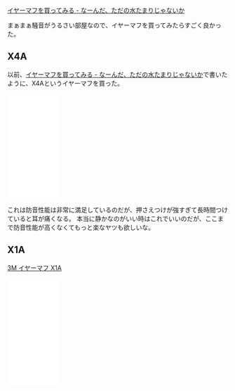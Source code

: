 [イヤーマフを買ってみる - なーんだ、ただの水たまりじゃないか](https://karino2.github.io/2021/07/04/try_yearmuff.html)

まぁまぁ騒音がうるさい部屋なので、イヤーマフを買ってみたらすごく良かった。

## X4A

以前、[イヤーマフを買ってみる - なーんだ、ただの水たまりじゃないか](https://karino2.github.io/2021/07/04/try_yearmuff.html)で書いたように、X4Aというイヤーマフを買った。

<iframe style="width:120px;height:240px;" marginwidth="0" marginheight="0" scrolling="no" frameborder="0" src="//rcm-fe.amazon-adsystem.com/e/cm?lt1=_blank&bc1=000000&IS2=1&bg1=FFFFFF&fc1=000000&lc1=0000FF&t=karino203-22&language=en_US&o=9&p=8&l=as4&m=amazon&f=ifr&ref=as_ss_li_til&asins=B01BHF3YOA&linkId=6300c4af5b8df60aae9866ab67fc0efc"></iframe>

これは防音性能は非常に満足しているのだが、押さえつけが強すぎて長時間つけていると耳が痛くなる。
本当に静かなのがいい時はこれでいいのだが、ここまで防音性能が高くなくてもっと楽なヤツも欲しいな。

## X1A

<a href="https://hb.afl.rakuten.co.jp/ichiba/283afb2d.7ff70445.283afb2e.0728e0b3/?pc=https%3A%2F%2Fitem.rakuten.co.jp%2Ftrshop%2Fx1a-3m-peltor%2F&link_type=pict&ut=eyJwYWdlIjoiaXRlbSIsInR5cGUiOiJwaWN0Iiwic2l6ZSI6IjI0MHgyNDAiLCJuYW0iOjEsIm5hbXAiOiJyaWdodCIsImNvbSI6MSwiY29tcCI6ImRvd24iLCJwcmljZSI6MCwiYm9yIjoxLCJjb2wiOjEsImJidG4iOjEsInByb2QiOjAsImFtcCI6ZmFsc2V9" target="_blank" rel="nofollow sponsored noopener" style="word-wrap:break-word;"  >3M イヤーマフ X1A<br><img src="https://hbb.afl.rakuten.co.jp/hgb/283afb2d.7ff70445.283afb2e.0728e0b3/?me_id=1368878&item_id=10000000&pc=https%3A%2F%2Fthumbnail.image.rakuten.co.jp%2F%400_mall%2Ftrshop%2Fcabinet%2Fimgrc0093738347.jpg%3F_ex%3D240x240&s=240x240&t=pict" border="0" style="margin:2px" alt="" title=""></a>

<iframe sandbox="allow-popups allow-scripts allow-modals allow-forms allow-same-origin" style="width:120px;height:240px;" marginwidth="0" marginheight="0" scrolling="no" frameborder="0" src="//rcm-fe.amazon-adsystem.com/e/cm?lt1=_blank&bc1=000000&IS2=1&bg1=FFFFFF&fc1=000000&lc1=0000FF&t=karino203-22&language=en_US&o=9&p=8&l=as4&m=amazon&f=ifr&ref=as_ss_li_til&asins=B01BHF3XZK&linkId=5da50e06bac11fc9c23574e8d7aecae6"></iframe>